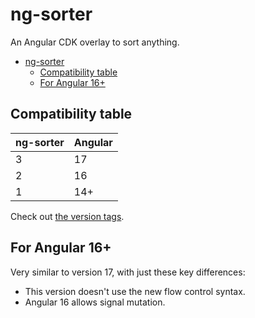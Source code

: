 # ng-sorter

An Angular CDK overlay to sort anything.

<!-- TOC -->

* [ng-sorter](#ng-sorter)
  * [Compatibility table](#compatibility-table)
  * [For Angular 16+](#for-angular-16)

<!-- TOC -->

## Compatibility table

| ng-sorter | Angular |
|-----------|---------|
| 3         | 17      |
| 2         | 16      |
| 1         | 14+     |

Check out [the version tags](https://npmjs.org/package/ng-sorter?activeTab=versions).

## For Angular 16+

Very similar to version 17, with just these key differences:

+ This version doesn't use the new flow control syntax.
+ Angular 16 allows signal mutation.

